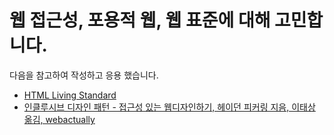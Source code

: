 # 웹 접근성, 포용적 웹, 웹 표준에 대해 고민합니다.
다음을 참고하여 작성하고 응용 했습니다.
- [HTML Living Standard](https://html.spec.whatwg.org/multipage/)
- [인클루시브 디자인 패턴 - 접근성 있는 웹디자인하기, 헤이던 피커링 지음, 이태상 옮김, webactually](http://www.kyobobook.co.kr/product/detailViewKor.laf?ejkGb=KOR&mallGb=KOR&barcode=9791185885247&orderClick=LEa&Kc=)